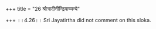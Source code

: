 +++
title = "26 श्रोत्रादीनीन्द्रियाण्यन्ये"

+++
।।4.26।। Sri Jayatirtha did not comment on this sloka.
